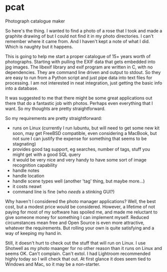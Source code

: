 # pcat
Photograph catalogue maker

So here's the thing. I wanted to find a photo of a rose that I took and made a graphite drawing of but I could not find it in my photo directories. I can't remember where it came from. And I haven't kept a note of what I did. Which is naughty but it happens.

This is going to help me start a proper catalogue of 15+ years worth of photographs. Starting with pulling the EXIF data that gets embedded into jpg images. The libexif library and exif program are written in C, with no dependencies. They are command line driven and output to stdout. So they are easy to run from a Python script and just pipe data into text files for processing. I am not interested in neat integration, just getting the basic info into a database.

It was suggested to me that there might be some great applications out there that do a fantastic job with photos. Perhaps even everything that I want. So my thoughts are pretty straightforward. 

So my requirements are pretty straightforward:

* runs on Linux (currently I run lubuntu, but will need to get some new kit soon, may get FreeBSD compatible, even considering a MacBook, but not sure I can justify the expense for something that seems to be stagnating)
* provides good tag support, eg searches, number of tags, stuff you might get with a good SQL query
* it would be very nice and very handy to have some sort of image recognition capability
* handle notes
* handle location
* handle scene types well (another 'tag' thing, but maybe more...)
* it costs neawt
* command line is fine (who *needs* a stinking GUI?)

Why haven't I considered the photo manager applications? Well, the best cost, but a modest price would be considered. However, a lifetime of not paying for most of my software has spoiled me, and made me reluctant to give someone money for something I can implement myself. Reduced circumstances mean free and Open Source is even more attractive, whatever the requirements. But rolling your own is quite satisfying and a way of keeping my hand in.

Still, it doesn't hurt to check out the stuff that will run on Linux. I use Shotwell as my photo maanger for no other reason than it runs on Linux and seems OK. Can't complain. Can't extol. I had Lightroom recommended highly today so I will check that out. At first glance it does seem tied to Windows and Mac, so it may be a non-starter.

